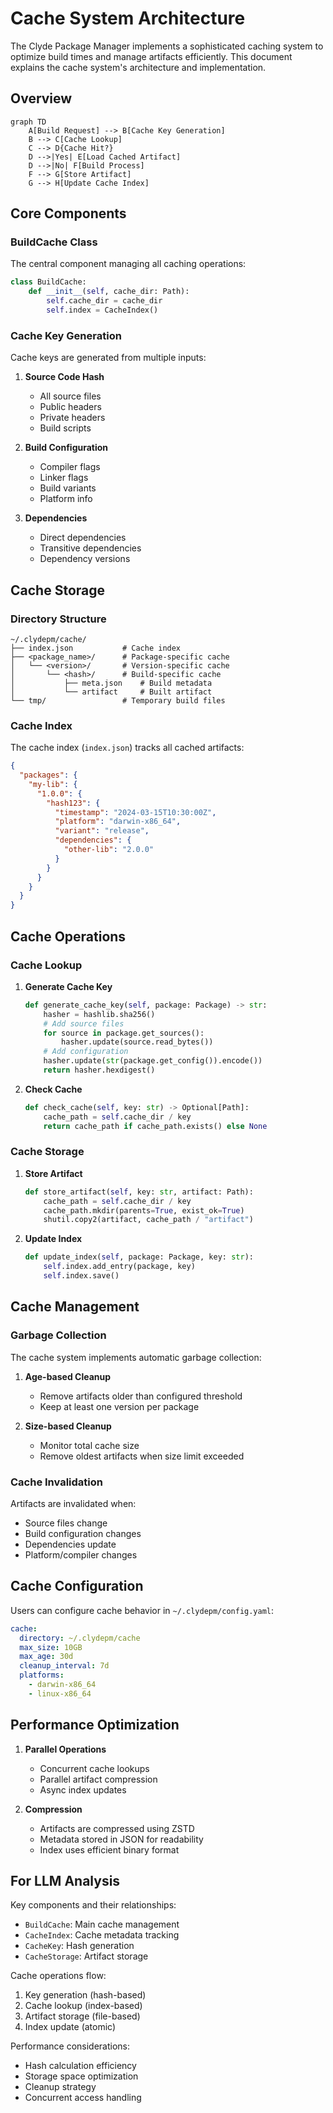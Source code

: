 # Cache System Architecture

The Clyde Package Manager implements a sophisticated caching system to optimize build times and manage artifacts efficiently. This document explains the cache system's architecture and implementation.

## Overview

```mermaid
graph TD
    A[Build Request] --> B[Cache Key Generation]
    B --> C[Cache Lookup]
    C --> D{Cache Hit?}
    D -->|Yes| E[Load Cached Artifact]
    D -->|No| F[Build Process]
    F --> G[Store Artifact]
    G --> H[Update Cache Index]
```

## Core Components

### BuildCache Class

The central component managing all caching operations:

```python
class BuildCache:
    def __init__(self, cache_dir: Path):
        self.cache_dir = cache_dir
        self.index = CacheIndex()
```

### Cache Key Generation

Cache keys are generated from multiple inputs:

1. **Source Code Hash**
   - All source files
   - Public headers
   - Private headers
   - Build scripts

2. **Build Configuration**
   - Compiler flags
   - Linker flags
   - Build variants
   - Platform info

3. **Dependencies**
   - Direct dependencies
   - Transitive dependencies
   - Dependency versions

## Cache Storage

### Directory Structure

```
~/.clydepm/cache/
├── index.json           # Cache index
├── <package_name>/      # Package-specific cache
│   └── <version>/       # Version-specific cache
│       └── <hash>/      # Build-specific cache
│           ├── meta.json    # Build metadata
│           └── artifact     # Built artifact
└── tmp/                 # Temporary build files
```

### Cache Index

The cache index (`index.json`) tracks all cached artifacts:

```json
{
  "packages": {
    "my-lib": {
      "1.0.0": {
        "hash123": {
          "timestamp": "2024-03-15T10:30:00Z",
          "platform": "darwin-x86_64",
          "variant": "release",
          "dependencies": {
            "other-lib": "2.0.0"
          }
        }
      }
    }
  }
}
```

## Cache Operations

### Cache Lookup

1. **Generate Cache Key**
   ```python
   def generate_cache_key(self, package: Package) -> str:
       hasher = hashlib.sha256()
       # Add source files
       for source in package.get_sources():
           hasher.update(source.read_bytes())
       # Add configuration
       hasher.update(str(package.get_config()).encode())
       return hasher.hexdigest()
   ```

2. **Check Cache**
   ```python
   def check_cache(self, key: str) -> Optional[Path]:
       cache_path = self.cache_dir / key
       return cache_path if cache_path.exists() else None
   ```

### Cache Storage

1. **Store Artifact**
   ```python
   def store_artifact(self, key: str, artifact: Path):
       cache_path = self.cache_dir / key
       cache_path.mkdir(parents=True, exist_ok=True)
       shutil.copy2(artifact, cache_path / "artifact")
   ```

2. **Update Index**
   ```python
   def update_index(self, package: Package, key: str):
       self.index.add_entry(package, key)
       self.index.save()
   ```

## Cache Management

### Garbage Collection

The cache system implements automatic garbage collection:

1. **Age-based Cleanup**
   - Remove artifacts older than configured threshold
   - Keep at least one version per package

2. **Size-based Cleanup**
   - Monitor total cache size
   - Remove oldest artifacts when size limit exceeded

### Cache Invalidation

Artifacts are invalidated when:
- Source files change
- Build configuration changes
- Dependencies update
- Platform/compiler changes

## Cache Configuration

Users can configure cache behavior in `~/.clydepm/config.yaml`:

```yaml
cache:
  directory: ~/.clydepm/cache
  max_size: 10GB
  max_age: 30d
  cleanup_interval: 7d
  platforms:
    - darwin-x86_64
    - linux-x86_64
```

## Performance Optimization

1. **Parallel Operations**
   - Concurrent cache lookups
   - Parallel artifact compression
   - Async index updates

2. **Compression**
   - Artifacts are compressed using ZSTD
   - Metadata stored in JSON for readability
   - Index uses efficient binary format

## For LLM Analysis

Key components and their relationships:
- `BuildCache`: Main cache management
- `CacheIndex`: Cache metadata tracking
- `CacheKey`: Hash generation
- `CacheStorage`: Artifact storage

Cache operations flow:
1. Key generation (hash-based)
2. Cache lookup (index-based)
3. Artifact storage (file-based)
4. Index update (atomic)

Performance considerations:
- Hash calculation efficiency
- Storage space optimization
- Cleanup strategy
- Concurrent access handling 